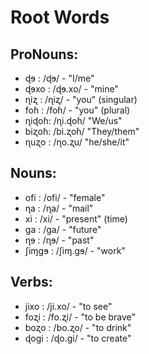 # Root Words

## ProNouns:
* ɖɘ   : /ɖɘ/ - "I/me"
* ɖɘxo : /ɖɘ.xo/ - "mine"
* ɳiʐ  : /ɳiʐ/ - "you" (singular)
* foɦ  : /foɦ/ - "you" (plural)
* ɳiɖoɦ: /ɳi.ɖoɦ/ "We/us"
* biʐoɦ: /bi.ʐoɦ/ "They/them"
* ɳuʐo : /ɳo.ʐu/ "he/she/it"

## Nouns:
* ofi   : /ofi/ - "female"
* ɳa    : /ɳa/  - "mail"
* xi    : /xi/  - "present" (time)
* ga    : /ga/  - "future" 
* ɳɘ	: /ɳɘ/  - "past"
* ʃiɱgɘ : /ʃiɱ.gɘ/ - "work"

## Verbs:
* jixo : /ji.xo/ - "to see"
* foʐi : /fo.ʐi/ - "to be brave"
* boʐo : /bo.ʐo/ - "to drink"
* ɖogi : /ɖo.gi/ - "to create"